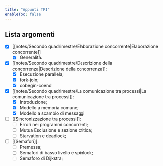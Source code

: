 ```yaml
---
title: "Appunti TPI"
enableToc: false
---
```


## Lista argomenti
- [x] [[notes/Secondo quadrimestre/Elaborazione concorrente|Elaborazione concorrente]]
	- [x] Generalità.
- [x] [[notes/Secondo quadrimestre/Descrizione della concorrenza|Descrizione della concorrenza]]:
	- [x] Esecuzione parallela;
	- [x] fork-join;
	- [x] cobegin-coend
- [x] [[notes/Secondo quadrimestre/La comunicazione tra processi|La comunicazione tra processi]]:
	- [x] Introduzione;
	- [x] Modello a memoria comune;
	- [x] Modello a scambio di messaggi
- [ ] [[Sincronizzazione tra processi]]:
	- [ ] Errori nei programmi concorrenti;
	- [ ] Mutua Esclusione e sezione critica;
	- [ ] Starvation e deadlock;
- [ ] [[Semafori]]:
	- [ ] Premessa;
	- [ ] Semafori di basso livello e spinlock;
	- [ ] Semaforo di Dijkstra;
